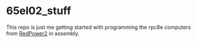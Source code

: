 # 65el02_stuff

This repo is just me getting started with programming the rpc8e computers from [RedPower2](http://www.eloraam.com/) in assembly.
